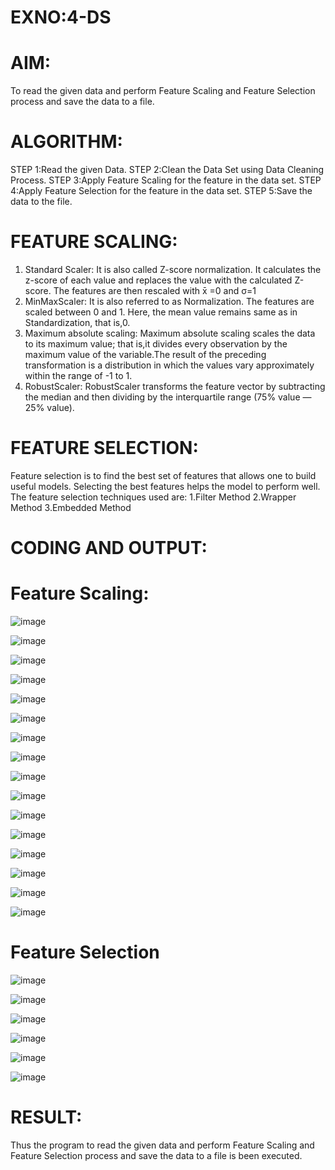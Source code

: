 # EXNO:4-DS
# AIM:
To read the given data and perform Feature Scaling and Feature Selection process and save the
data to a file.

# ALGORITHM:
STEP 1:Read the given Data.
STEP 2:Clean the Data Set using Data Cleaning Process.
STEP 3:Apply Feature Scaling for the feature in the data set.
STEP 4:Apply Feature Selection for the feature in the data set.
STEP 5:Save the data to the file.

# FEATURE SCALING:
1. Standard Scaler: It is also called Z-score normalization. It calculates the z-score of each value and replaces the value with the calculated Z-score. The features are then rescaled with x̄ =0 and σ=1
2. MinMaxScaler: It is also referred to as Normalization. The features are scaled between 0 and 1. Here, the mean value remains same as in Standardization, that is,0.
3. Maximum absolute scaling: Maximum absolute scaling scales the data to its maximum value; that is,it divides every observation by the maximum value of the variable.The result of the preceding transformation is a distribution in which the values vary approximately within the range of -1 to 1.
4. RobustScaler: RobustScaler transforms the feature vector by subtracting the median and then dividing by the interquartile range (75% value — 25% value).

# FEATURE SELECTION:
Feature selection is to find the best set of features that allows one to build useful models. Selecting the best features helps the model to perform well.
The feature selection techniques used are:
1.Filter Method
2.Wrapper Method
3.Embedded Method

# CODING AND OUTPUT:
# Feature Scaling:

![image](https://github.com/SriSaiPriyaSenthilvel/EXNO-4-DS/assets/119475702/7b0c7bc6-eb31-4c5c-a19c-47cad1df23b1)

![image](https://github.com/SriSaiPriyaSenthilvel/EXNO-4-DS/assets/119475702/c7cef4a4-ffb1-444b-bd92-c0c362e90e9c)

![image](https://github.com/SriSaiPriyaSenthilvel/EXNO-4-DS/assets/119475702/f9063d68-1650-4be3-8b13-cd6074b5b76e)

![image](https://github.com/SriSaiPriyaSenthilvel/EXNO-4-DS/assets/119475702/f4e671e3-95ed-47f3-9727-a9bf4401740b)

![image](https://github.com/SriSaiPriyaSenthilvel/EXNO-4-DS/assets/119475702/fc5895d1-7b9d-4901-a8de-0bebbe9cc017)

![image](https://github.com/SriSaiPriyaSenthilvel/EXNO-4-DS/assets/119475702/99067448-320c-48c4-a4ec-33fc0d30dccf)

![image](https://github.com/SriSaiPriyaSenthilvel/EXNO-4-DS/assets/119475702/0cb2d511-0617-4c79-aba9-09a65e4f0c25)

![image](https://github.com/SriSaiPriyaSenthilvel/EXNO-4-DS/assets/119475702/66cd1bff-33c8-4244-90ec-9e69f13b7ffb)

![image](https://github.com/SriSaiPriyaSenthilvel/EXNO-4-DS/assets/119475702/a3fc4bb0-fdad-48b0-8eea-9d043c6bcfb0)

![image](https://github.com/SriSaiPriyaSenthilvel/EXNO-4-DS/assets/119475702/8bbbd594-2432-46d4-b160-3931f09a266a)

![image](https://github.com/SriSaiPriyaSenthilvel/EXNO-4-DS/assets/119475702/c82c6bdd-32e2-411a-94e2-b99c1afca5e0)


![image](https://github.com/SriSaiPriyaSenthilvel/EXNO-4-DS/assets/119475702/64266374-8ef2-4e42-a6e3-42a9d4ec4dee)

![image](https://github.com/SriSaiPriyaSenthilvel/EXNO-4-DS/assets/119475702/83491504-8ca6-448b-8e94-0e6c64f69b61)

![image](https://github.com/SriSaiPriyaSenthilvel/EXNO-4-DS/assets/119475702/ca77cbb0-a602-41b7-91dc-364b43f56fcf)

![image](https://github.com/SriSaiPriyaSenthilvel/EXNO-4-DS/assets/119475702/d8d24eaf-fc38-45e5-beb3-d1eb51a32fcb)

![image](https://github.com/SriSaiPriyaSenthilvel/EXNO-4-DS/assets/119475702/0117a226-ebab-4815-a371-12d43431a271)

# Feature Selection

![image](https://github.com/SriSaiPriyaSenthilvel/EXNO-4-DS/assets/119475702/44fe5b9e-b6d8-4f4c-9827-bac7e61546b9)

![image](https://github.com/SriSaiPriyaSenthilvel/EXNO-4-DS/assets/119475702/95bb700a-7b3d-403d-a4a8-d4cc1ef3d442)


![image](https://github.com/SriSaiPriyaSenthilvel/EXNO-4-DS/assets/119475702/22436c88-4779-4bbd-aece-e4f922139f80)


![image](https://github.com/SriSaiPriyaSenthilvel/EXNO-4-DS/assets/119475702/9666286c-c407-4967-a8f7-341f66aaa3f4)

![image](https://github.com/SriSaiPriyaSenthilvel/EXNO-4-DS/assets/119475702/b1a987a5-17ac-4ce7-b1cf-b57b54141bd4)

![image](https://github.com/SriSaiPriyaSenthilvel/EXNO-4-DS/assets/119475702/044e8001-40ce-4b87-a531-4f7edeacb3cb)

# RESULT:

Thus the program to read the given data and perform Feature Scaling and Feature Selection process and save the data to a file is been executed.
